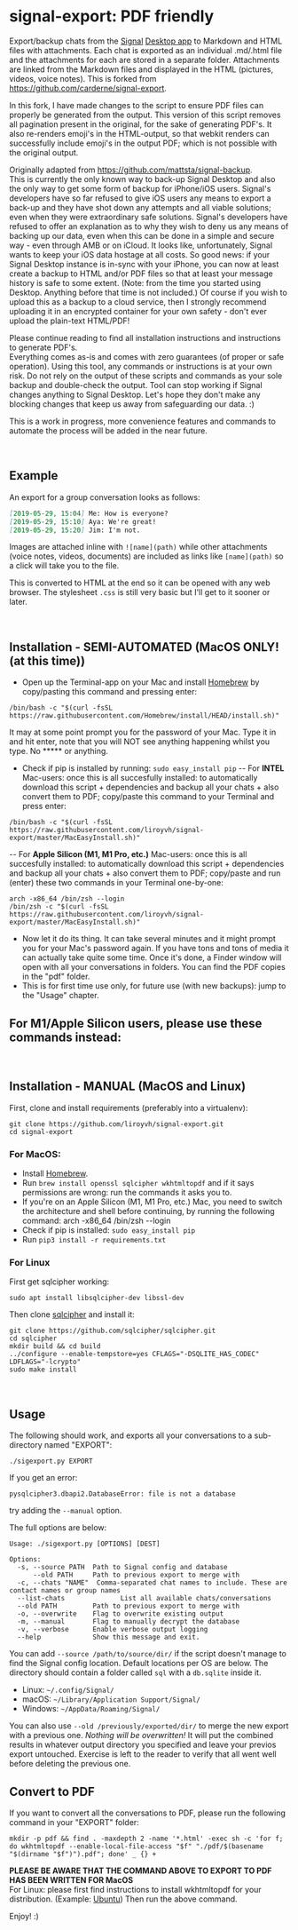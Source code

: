 # signal-export: PDF friendly
Export/backup chats from the [Signal](https://www.signal.org/) [Desktop app](https://www.signal.org/download/) to Markdown and HTML files with attachments. Each chat is exported as an individual .md/.html file and the attachments for each are stored in a separate folder. Attachments are linked from the Markdown files and displayed in the HTML (pictures, videos, voice notes). This is forked from https://github.com/carderne/signal-export. 

In this fork, I have made changes to the script to ensure PDF files can properly be generated from the output. This version of this script removes all pagination present in the original, for the sake of generating PDF's. It also re-renders emoji's in the HTML-output, so that webkit renders can successfully include emoji's in the output PDF; which is not possible with the original output.

Originally adapted from https://github.com/mattsta/signal-backup.  
This is currently the only known way to back-up Signal Desktop and also the only way to get some form of backup for iPhone/iOS users. Signal's developers have so far refused to give iOS users any means to export a back-up and they have shot down any attempts and all viable solutions; even when they were extraordinary safe solutions. Signal's developers have refused to offer an explanation as to why they wish to deny us any means of backing up our data, even when this can be done in a simple and secure way - even through AMB or on iCloud. It looks like, unfortunately, Signal wants to keep your iOS data hostage at all costs. So good news: if your Signal Desktop instance is in-sync with your iPhone, you can now at least create a backup to HTML and/or PDF files so that at least your message history is safe to some extent. (Note: from the time you started using Desktop. Anything before that time is not included.) Of course if you wish to upload this as a backup to a cloud service, then I strongly recommend uploading it in an encrypted container for your own safety - don't ever upload the plain-text HTML/PDF!

Please continue reading to find all installation instructions and instructions to generate PDF's.  
Everything comes as-is and comes with zero guarantees (of proper or safe operation). Using this tool, any commands or instructions is at your own risk. Do not rely on the output of these scripts and commands as your sole backup and double-check the output. Tool can stop working if Signal changes anything to Signal Desktop. Let's hope they don't make any blocking changes that keep us away from safeguarding our data. :) 

This is a work in progress, more convenience features and commands to automate the process will be added in the near future.  

&nbsp;
## Example
An export for a group conversation looks as follows:
```markdown
[2019-05-29, 15:04] Me: How is everyone?
[2019-05-29, 15:10] Aya: We're great!
[2019-05-29, 15:20] Jim: I'm not.
```

Images are attached inline with `![name](path)` while other attachments (voice notes, videos, documents) are included as links like `[name](path)` so a click will take you to the file.

This is converted to HTML at the end so it can be opened with any web browser. 
The stylesheet `.css` is still very basic but I'll get to it sooner or later.

&nbsp;
## Installation - SEMI-AUTOMATED (MacOS ONLY! (at this time))
- Open up the Terminal-app on your Mac and install [Homebrew](https://brew.sh) by copy/pasting this command and pressing enter:  
```
/bin/bash -c "$(curl -fsSL https://raw.githubusercontent.com/Homebrew/install/HEAD/install.sh)"
```  
It may at some point prompt you for the password of your Mac. Type it in and hit enter, note that you will NOT see anything happening whilst you type. No \*\*\*\*\* or anything.
- Check if pip is installed by running: `sudo easy_install pip`
-- For **INTEL** Mac-users: 
once this is all succesfully installed: to automatically download this script + dependencies and backup all your chats + also convert them to PDF; copy/paste this command to your Terminal and press enter:
```
/bin/bash -c "$(curl -fsSL https://raw.githubusercontent.com/liroyvh/signal-export/master/MacEasyInstall.sh)"
```
-- For **Apple Silicon (M1, M1 Pro, etc.)** Mac-users:
once this is all succesfully installed: to automatically download this script + dependencies and backup all your chats + also convert them to PDF; copy/paste and run (enter) these two commands in your Terminal one-by-one:
```
arch -x86_64 /bin/zsh --login
/bin/zsh -c "$(curl -fsSL https://raw.githubusercontent.com/liroyvh/signal-export/master/MacEasyInstall.sh)"
```
- Now let it do its thing. It can take several minutes and it might prompt you for your Mac's password again. If you have tons and tons of media it can actually take quite some time. Once it's done, a Finder window will open with all your conversations in folders. You can find the PDF copies in the "pdf" folder. 
- This is for first time use only, for future use (with new backups): jump to the "Usage" chapter.

## For M1/Apple Silicon users, please use these commands instead:


&nbsp;
## Installation - MANUAL (MacOS and Linux)


First, clone and install requirements (preferably into a virtualenv):
```
git clone https://github.com/liroyvh/signal-export.git
cd signal-export
```

### For MacOS:
- Install [Homebrew](https://brew.sh).
- Run `brew install openssl sqlcipher wkhtmltopdf` and if it says permissions are wrong: run the commands it asks you to.
- If you're on an Apple Silicon (M1, M1 Pro, etc.) Mac, you need to switch the architecture and shell before continuing, by running the following command: arch -x86_64 /bin/zsh --login
- Check if pip is installed: `sudo easy_install pip`
- Run `pip3 install -r requirements.txt`

### For Linux
First get sqlcipher working:
```
sudo apt install libsqlcipher-dev libssl-dev
```

Then clone [sqlcipher](https://github.com/sqlcipher/sqlcipher) and install it:
```
git clone https://github.com/sqlcipher/sqlcipher.git
cd sqlcipher
mkdir build && cd build
../configure --enable-tempstore=yes CFLAGS="-DSQLITE_HAS_CODEC" LDFLAGS="-lcrypto"
sudo make install
```

&nbsp;
## Usage
The following should work, and exports all your conversations to a sub-directory named "EXPORT":
```
./sigexport.py EXPORT
```

If you get an error:

    pysqlcipher3.dbapi2.DatabaseError: file is not a database

try adding the `--manual` option.

The full options are below:
```
Usage: ./sigexport.py [OPTIONS] [DEST]

Options:
  -s, --source PATH  Path to Signal config and database
      --old PATH     Path to previous export to merge with
  -c, --chats "NAME"  Comma-separated chat names to include. These are contact names or group names
  --list-chats              List all available chats/conversations
  --old PATH         Path to previous export to merge with
  -o, --overwrite    Flag to overwrite existing output
  -m, --manual       Flag to manually decrypt the database
  -v, --verbose      Enable verbose output logging
  --help             Show this message and exit.
```

You can add `--source /path/to/source/dir/` if the script doesn't manage to find the Signal config location. Default locations per OS are below. The directory should contain a folder called `sql` with a `db.sqlite` inside it.
- Linux: `~/.config/Signal/`
- macOS: `~/Library/Application Support/Signal/`
- Windows: `~/AppData/Roaming/Signal/`

You can also use `--old /previously/exported/dir/` to merge the new export with a previous one. _Nothing will be overwritten!_ It will put the combined results in whatever output directory you specified and leave your previos export untouched. Exercise is left to the reader to verify that all went well before deleting the previous one.

## Convert to PDF 
If you want to convert all the conversations to PDF, please run the following command in your "EXPORT" folder:
```
mkdir -p pdf && find . -maxdepth 2 -name '*.html' -exec sh -c 'for f; do wkhtmltopdf --enable-local-file-access "$f" "./pdf/$(basename "$(dirname "$f")").pdf"; done' _ {} +
```
**PLEASE BE AWARE THAT THE COMMAND ABOVE TO EXPORT TO PDF HAS BEEN WRITTEN FOR MacOS**  
For Linux: please first find instructions to install wkhtmltopdf for your distribution. (Example: [Ubuntu](https://websiteforstudents.com/how-to-install-wkhtmltopdf-wkhtmltoimage-on-ubuntu-18-04-16-04/)) Then run the above command.

Enjoy! :) 

